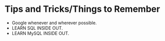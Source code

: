 # Tips and Tricks/Things to Remember

* Google whenever and wherever possible.
* LEARN SQL INSIDE OUT.&#x20;
* LEARN MySQL INSIDE OUT.&#x20;
